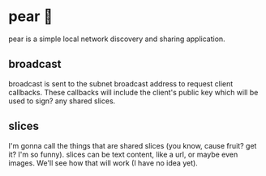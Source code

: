 # pear 🍐
pear is a simple local network discovery and sharing application.

## broadcast
broadcast is sent to the subnet broadcast address to request client callbacks. These callbacks will include the client's public key which will be used to sign? any shared slices.

## slices
I'm gonna call the things that are shared slices (you know, cause fruit? get it? I'm so funny). slices can be text content, like a url, or maybe even images. We'll see how that will work (I have no idea yet).